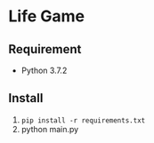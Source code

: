 # Life Game

## Requirement
- Python 3.7.2

## Install
1. `pip install -r requirements.txt`
2. python main.py
